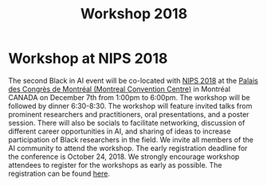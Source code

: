 ﻿---
title: Workshop 2018
bg: white
color: black
emph: blue
style: justify
published: true
---

# Workshop at NIPS 2018

The second Black in AI event will be co-located with [NIPS 2018](https://nips.cc/) at the [Palais des Congrès de Montréal (Montreal Convention Centre)](https://congresmtl.com/)  in Montréal CANADA on December 7th from 1:00pm to 6:00pm. The workshop will be followed by dinner 6:30-8:30. The workshop will feature invited talks from prominent researchers and practitioners, oral presentations, and a poster session. There will also be socials to facilitate networking, discussion of different career opportunities in AI, and sharing of ideas to increase participation of Black researchers in the field. We invite all members of the AI community to attend the workshop. The early registration deadline for the conference is October 24, 2018. We strongly encourage workshop attendees to register for the workshops as early as possible. The registration can be found [here](https://nips.cc/accounts/login/?next=/Profile).
